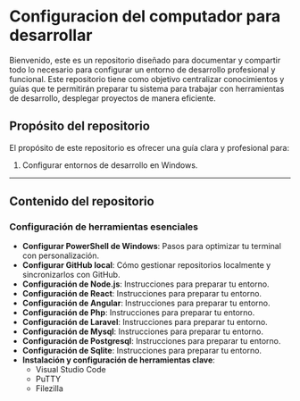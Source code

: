 # Configuracion del computador para desarrollar

Bienvenido, este es un repositorio diseñado para documentar y compartir todo lo necesario para configurar un entorno de desarrollo profesional y funcional. Este repositorio tiene como objetivo centralizar conocimientos y guías que te permitirán preparar tu sistema para trabajar con herramientas de desarrollo, desplegar proyectos de manera eficiente.

## Propósito del repositorio

El propósito de este repositorio es ofrecer una guía clara y profesional para:

1. Configurar entornos de desarrollo en Windows.


---

## Contenido del repositorio

### Configuración de herramientas esenciales
- **Configurar PowerShell de Windows**: Pasos para optimizar tu terminal con personalización.
- **Configurar GitHub local**: Cómo gestionar repositorios localmente y sincronizarlos con GitHub.
- **Configuración de Node.js**: Instrucciones para preparar tu entorno.
- **Configuración de React**: Instrucciones para preparar tu entorno.
- **Configuración de Angular**: Instrucciones para preparar tu entorno.
- **Configuración de Php**: Instrucciones para preparar tu entorno.
- **Configuración de Laravel**: Instrucciones para preparar tu entorno.
- **Configuración de Mysql**: Instrucciones para preparar tu entorno.
- **Configuración de Postgresql**: Instrucciones para preparar tu entorno.
- **Configuración de Sqlite**: Instrucciones para preparar tu entorno.
- **Instalación y configuración de herramientas clave**:
  - Visual Studio Code
  - PuTTY
  - Filezilla
